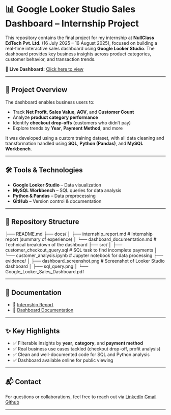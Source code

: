 # 📊 Google Looker Studio Sales Dashboard – Internship Project

This repository contains the final project for my internship at **NullClass EdTech Pvt. Ltd.** (16 July 2025 – 16 August 2025), focused on building a real-time interactive sales dashboard using **Google Looker Studio**. The dashboard provides key business insights across product categories, customer behavior, and transaction trends.

🔗 **Live Dashboard:** [Click here to view](https://lookerstudio.google.com/s/hNlcRJtDlZU)

---

## 🚀 Project Overview

The dashboard enables business users to:
- Track **Net Profit**, **Sales Value**, **AOV**, and **Customer Count**
- Analyze **product category performance**
- Identify **checkout drop-offs** (customers who didn’t pay)
- Explore trends by **Year**, **Payment Method**, and more

It was developed using a custom training dataset, with all data cleaning and transformation handled using **SQL**, **Python (Pandas)**, and **MySQL Workbench**.

---

## 🛠 Tools & Technologies

- **Google Looker Studio** – Data visualization
- **MySQL Workbench** – SQL queries for data analysis
- **Python & Pandas** – Data preprocessing
- **GitHub** – Version control & documentation

---

## 📂 Repository Structure
├── README.md
├── docs/
│ ├── internship_report.md # Internship report (summary of experience)
│ └── dashboard_documentation.md # Technical breakdown of the dashboard
├── src/
│ ├── customer_checkout_query.sql # SQL task to find incomplete payments
│ └── customer_analysis.ipynb # Jupyter notebook for data processing
├── evidence/
│ ├── dashboard_screenshot.png # Screenshot of Looker Studio dashboard
│ ├── sql_query.png
│ └── Google_Looker_Sales_Dashboard.pdf

---

## 📄 Documentation

- 📘 [Internship Report](docs/internship_report.md)
- 📗 [Dashboard Documentation](docs/dashboard_documentation.md)

---

## ✨ Key Highlights

- ✅ Filterable insights by **year**, **category**, and **payment method**
- ✅ Real business use cases tackled (checkout drop-off, profit analysis)
- ✅ Clean and well-documented code for SQL and Python analysis
- ✅ Dashboard available online for public viewing

---

## 📬 Contact

For questions or collaborations, feel free to reach out via [LinkedIn](https://www.linkedin.com/in/rayan-rahman-xt67/)
                                                            [Gmail](rayan.rahman23@mmit.edu.in)
                                                            [Github](https://github.com/xt67) 



---

